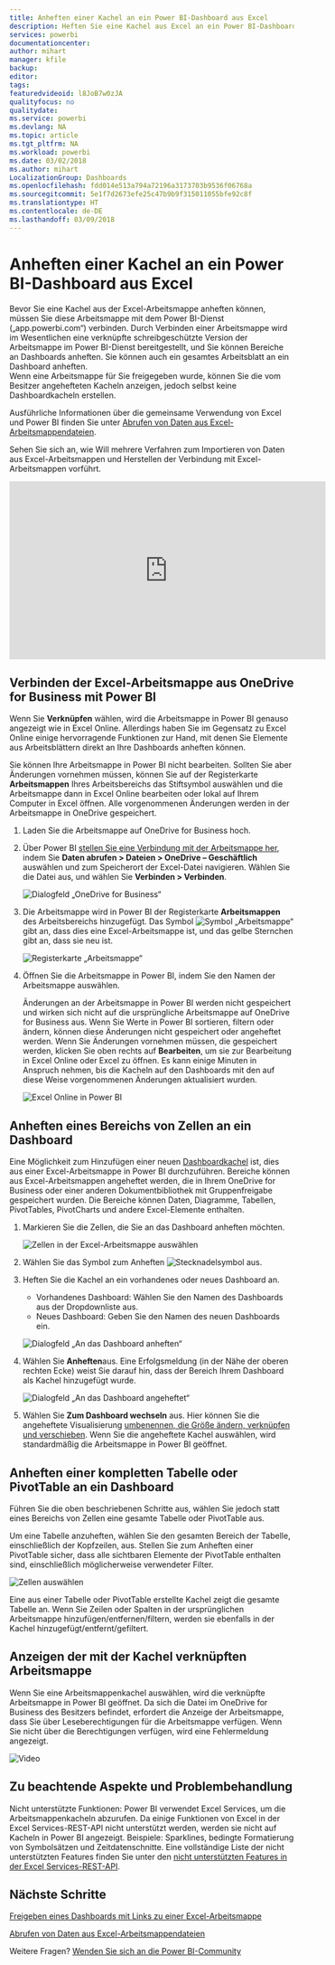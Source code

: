 ```yaml
---
title: Anheften einer Kachel an ein Power BI-Dashboard aus Excel
description: Heften Sie eine Kachel aus Excel an ein Power BI-Dashboard auf OneDrive for Business an. Anheften von Bereichen, Diagrammen, Tabellen
services: powerbi
documentationcenter: 
author: mihart
manager: kfile
backup: 
editor: 
tags: 
featuredvideoid: l8JoB7w0zJA
qualityfocus: no
qualitydate: 
ms.service: powerbi
ms.devlang: NA
ms.topic: article
ms.tgt_pltfrm: NA
ms.workload: powerbi
ms.date: 03/02/2018
ms.author: mihart
LocalizationGroup: Dashboards
ms.openlocfilehash: fdd014e513a794a72196a3173703b9536f06768a
ms.sourcegitcommit: 5e1f7d2673efe25c47b9b9f315011055bfe92c8f
ms.translationtype: HT
ms.contentlocale: de-DE
ms.lasthandoff: 03/09/2018
---
```

# <a name="pin-a-tile-to-a-power-bi-dashboard-from-excel"></a>Anheften einer Kachel an ein Power BI-Dashboard aus Excel
Bevor Sie eine Kachel aus der Excel-Arbeitsmappe anheften können, müssen Sie diese Arbeitsmappe mit dem Power BI-Dienst („app.powerbi.com“) verbinden. Durch Verbinden einer Arbeitsmappe wird im Wesentlichen eine verknüpfte schreibgeschützte Version der Arbeitsmappe im Power BI-Dienst bereitgestellt, und Sie können Bereiche an Dashboards anheften. Sie können auch ein gesamtes Arbeitsblatt an ein Dashboard anheften.  
Wenn eine Arbeitsmappe für Sie freigegeben wurde, können Sie die vom Besitzer angehefteten Kacheln anzeigen, jedoch selbst keine Dashboardkacheln erstellen. 

Ausführliche Informationen über die gemeinsame Verwendung von Excel und Power BI finden Sie unter [Abrufen von Daten aus Excel-Arbeitsmappendateien](http://go.microsoft.com/fwlink/?LinkID=521962).

Sehen Sie sich an, wie Will mehrere Verfahren zum Importieren von Daten aus Excel-Arbeitsmappen und Herstellen der Verbindung mit Excel-Arbeitsmappen vorführt.

<iframe width="560" height="315" src="https://www.youtube.com/embed/l8JoB7w0zJA" frameborder="0" allowfullscreen></iframe>

## <a name="connect-your-excel-workbook-from-onedrive-for-business-to-power-bi"></a>Verbinden der Excel-Arbeitsmappe aus OneDrive for Business mit Power BI
Wenn Sie **Verknüpfen** wählen, wird die Arbeitsmappe in Power BI genauso angezeigt wie in Excel Online. Allerdings haben Sie im Gegensatz zu Excel Online einige hervorragende Funktionen zur Hand, mit denen Sie Elemente aus Arbeitsblättern direkt an Ihre Dashboards anheften können.

Sie können Ihre Arbeitsmappe in Power BI nicht bearbeiten. Sollten Sie aber Änderungen vornehmen müssen, können Sie auf der Registerkarte **Arbeitsmappen** Ihres Arbeitsbereichs das Stiftsymbol auswählen und die Arbeitsmappe dann in Excel Online bearbeiten oder lokal auf Ihrem Computer in Excel öffnen. Alle vorgenommenen Änderungen werden in der Arbeitsmappe in OneDrive gespeichert.

1. Laden Sie die Arbeitsmappe auf OneDrive for Business hoch.
2. Über Power BI [stellen Sie eine Verbindung mit der Arbeitsmappe her](service-excel-workbook-files.md), indem Sie **Daten abrufen > Dateien > OneDrive – Geschäftlich** auswählen und zum Speicherort der Excel-Datei navigieren. Wählen Sie die Datei aus, und wählen Sie **Verbinden > Verbinden**.

   ![Dialogfeld „OneDrive for Business“](media/service-dashboard-pin-tile-from-excel/power-bi-connect.png)

3. Die Arbeitsmappe wird in Power BI der Registerkarte **Arbeitsmappen** des Arbeitsbereichs hinzugefügt.  Das Symbol ![Symbol „Arbeitsmappe“](media/service-dashboard-pin-tile-from-excel/pbi_workbookicon.png) gibt an, dass dies eine Excel-Arbeitsmappe ist, und das gelbe Sternchen gibt an, dass sie neu ist.
   
    
   ![Registerkarte „Arbeitsmappe“](media/service-dashboard-pin-tile-from-excel/power-bi-workbooks.png)
4. Öffnen Sie die Arbeitsmappe in Power BI, indem Sie den Namen der Arbeitsmappe auswählen.

    Änderungen an der Arbeitsmappe in Power BI werden nicht gespeichert und wirken sich nicht auf die ursprüngliche Arbeitsmappe auf OneDrive for Business aus. Wenn Sie Werte in Power BI sortieren, filtern oder ändern, können diese Änderungen nicht gespeichert oder angeheftet werden. Wenn Sie Änderungen vornehmen müssen, die gespeichert werden, klicken Sie oben rechts auf **Bearbeiten**, um sie zur Bearbeitung in Excel Online oder Excel zu öffnen. Es kann einige Minuten in Anspruch nehmen, bis die Kacheln auf den Dashboards mit den auf diese Weise vorgenommenen Änderungen aktualisiert wurden.
   
   
   ![Excel Online in Power BI](media/service-dashboard-pin-tile-from-excel/power-bi-opened.png)

## <a name="pin-a-range-of-cells-to-a-dashboard"></a>Anheften eines Bereichs von Zellen an ein Dashboard
Eine Möglichkeit zum Hinzufügen einer neuen [Dashboardkachel](service-dashboard-tiles.md) ist, dies aus einer Excel-Arbeitsmappe in Power BI durchzuführen. Bereiche können aus Excel-Arbeitsmappen angeheftet werden, die in Ihrem OneDrive for Business oder einer anderen Dokumentbibliothek mit Gruppenfreigabe gespeichert wurden. Die Bereiche können Daten, Diagramme, Tabellen, PivotTables, PivotCharts und andere Excel-Elemente enthalten.

1. Markieren Sie die Zellen, die Sie an das Dashboard anheften möchten.
   
    ![Zellen in der Excel-Arbeitsmappe auswählen](media/service-dashboard-pin-tile-from-excel/pbi_selectrange.png)
2. Wählen Sie das Symbol zum Anheften ![Stecknadelsymbol](media/service-dashboard-pin-tile-from-excel/pbi_pintile_small.png) aus. 
3. Heften Sie die Kachel an ein vorhandenes oder neues Dashboard an. 
   
   * Vorhandenes Dashboard: Wählen Sie den Namen des Dashboards aus der Dropdownliste aus.
   * Neues Dashboard: Geben Sie den Namen des neuen Dashboards ein.
   
    ![Dialogfeld „An das Dashboard anheften“](media/service-dashboard-pin-tile-from-excel/pbi_dashdialog1.png)
4. Wählen Sie **Anheften**aus. Eine Erfolgsmeldung (in der Nähe der oberen rechten Ecke) weist Sie darauf hin, dass der Bereich Ihrem Dashboard als Kachel hinzugefügt wurde. 
   
    ![Dialogfeld „An das Dashboard angeheftet“](media/service-dashboard-pin-tile-from-excel/power-bi-go-to-dashboard.png)
5. Wählen Sie **Zum Dashboard wechseln** aus. Hier können Sie die angeheftete Visualisierung [umbenennen, die Größe ändern, verknüpfen und verschieben](service-dashboard-edit-tile.md). Wenn Sie die angeheftete Kachel auswählen, wird standardmäßig die Arbeitsmappe in Power BI geöffnet.

## <a name="pin-an-entire-table-or-pivot-chart-to-a-dashboard"></a>Anheften einer kompletten Tabelle oder PivotTable an ein Dashboard
Führen Sie die oben beschriebenen Schritte aus, wählen Sie jedoch statt eines Bereichs von Zellen eine gesamte Tabelle oder PivotTable aus.

Um eine Tabelle anzuheften, wählen Sie den gesamten Bereich der Tabelle, einschließlich der Kopfzeilen, aus.  Stellen Sie zum Anheften einer PivotTable sicher, dass alle sichtbaren Elemente der PivotTable enthalten sind, einschließlich möglicherweise verwendeter Filter.

 ![Zellen auswählen](media/service-dashboard-pin-tile-from-excel/pbi_selecttable.png)

Eine aus einer Tabelle oder PivotTable erstellte Kachel zeigt die gesamte Tabelle an.  Wenn Sie Zeilen oder Spalten in der ursprünglichen Arbeitsmappe hinzufügen/entfernen/filtern, werden sie ebenfalls in der Kachel hinzugefügt/entfernt/gefiltert.

## <a name="view-the-workbook-linked-to-the-tile"></a>Anzeigen der mit der Kachel verknüpften Arbeitsmappe
Wenn Sie eine Arbeitsmappenkachel auswählen, wird die verknüpfte Arbeitsmappe in Power BI geöffnet. Da sich die Datei im OneDrive for Business des Besitzers befindet, erfordert die Anzeige der Arbeitsmappe, dass Sie über Leseberechtigungen für die Arbeitsmappe verfügen. Wenn Sie nicht über die Berechtigungen verfügen, wird eine Fehlermeldung angezeigt.  

 ![Video](media/service-dashboard-pin-tile-from-excel/pin-from-excel.gif)

## <a name="considerations-and-troubleshooting"></a>Zu beachtende Aspekte und Problembehandlung
Nicht unterstützte Funktionen: Power BI verwendet Excel Services, um die Arbeitsmappenkacheln abzurufen. Da einige Funktionen von Excel in der Excel Services-REST-API nicht unterstützt werden, werden sie nicht auf Kacheln in Power BI angezeigt. Beispiele: Sparklines, bedingte Formatierung von Symbolsätzen und Zeitdatenschnitte. Eine vollständige Liste der nicht unterstützten Features finden Sie unter den [nicht unterstützten Features in der Excel Services-REST-API](http://msdn.microsoft.com/library/office/ff394477.aspx).

## <a name="next-steps"></a>Nächste Schritte
[Freigeben eines Dashboards mit Links zu einer Excel-Arbeitsmappe](service-share-dashboard-that-links-to-excel-onedrive.md)

[Abrufen von Daten aus Excel-Arbeitsmappendateien](service-excel-workbook-files.md)

Weitere Fragen? [Wenden Sie sich an die Power BI-Community](http://community.powerbi.com/)

